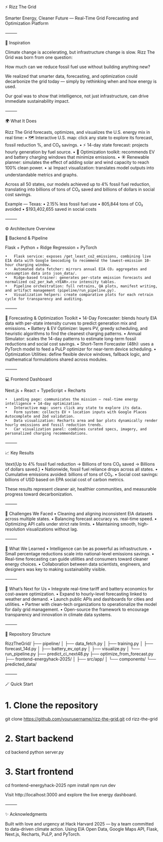 ⚡ Rizz The Grid

Smarter Energy, Cleaner Future — Real-Time Grid Forecasting and Optimization Platform


⸻

🧠 Inspiration

Climate change is accelerating, but infrastructure change is slow. Rizz The Grid was born from one question:

How much can we reduce fossil fuel use without building anything new?

We realized that smarter data, forecasting, and optimization could decarbonize the grid today — simply by rethinking when and how energy is used.

Our goal was to show that intelligence, not just infrastructure, can drive immediate sustainability impact.

⸻

🌍 What It Does

Rizz The Grid forecasts, optimizes, and visualizes the U.S. energy mix in real time:
	•	🗺️ Interactive U.S. map: click any state to explore its forecast, fossil reduction %, and CO₂ savings.
	•	⚡ 14-day state forecast: projects hourly generation by fuel source.
	•	🔋 Optimization toolkit: recommends EV and battery charging windows that minimize emissions.
	•	☀️ Renewable planner: simulates the effect of adding solar and wind capacity to reach 100% clean power.
	•	📊 Impact visualization: translates model outputs into understandable metrics and graphs.

Across all 50 states, our models achieved up to 4% fossil fuel reduction, translating into billions of tons of CO₂ saved and billions of dollars in social cost savings.

Example — Texas:
	•	2.15% less fossil fuel use
	•	805,844 tons of CO₂ avoided
	•	$193,402,655 saved in social costs


⸻

⚙️ Architecture Overview

🧩 Backend & Pipeline

Flask + Python + Ridge Regression + PyTorch

	•	Flask service: exposes /get_least_co2_emissions, combining live EIA data with Google Geocoding to recommend the lowest-emission 10-hour charging window.
	•	Automated data fetcher: mirrors annual EIA CO₂ aggregates and consumption data into json_data/.
	•	Ridge-based trainer: generates per-state emission forecasts and normalized co2_per_kwh_<YEAR>.csv intensity tables.
	•	Pipeline orchestration: full retrains, QA plots, manifest writing, and artifact management (pipeline/run_pipeline.py).
	•	Visualization helpers: create comparative plots for each retrain cycle for transparency and auditing.


⸻

🔧 Forecasting & Optimization Toolkit
	•	14-Day Forecaster: blends hourly EIA data with per-state intensity curves to predict generation mix and emissions.
	•	Battery & EV Optimizer: layers PV, greedy scheduling, and heuristic algorithms to find the cleanest charging patterns.
	•	Annual Simulator: scales the 14-day patterns to estimate long-term fossil reductions and social cost savings.
	•	Short-Term Forecaster (48h): uses a PyTorch model to feed a PuLP optimizer for near-term device scheduling.
	•	Optimization Utilities: define flexible device windows, fallback logic, and mathematical formulations shared across modules.


⸻

💻 Frontend Dashboard

Next.js + React + TypeScript + Recharts

	•	Landing page: communicates the mission — real-time energy intelligence + 14-day optimization.
	•	Interactive map: users click any state to explore its data.
	•	Form system: collects EV + location inputs with Google Places Autocomplete and Zod validation.
	•	Data visualization: Recharts area and bar plots dynamically render hourly emissions and fossil reduction trends.
	•	Car visualization panel: combines curated specs, imagery, and personalized charging recommendations.

⸻

📈 Key Results

\text{Up to 4% fossil fuel reduction → Billions of tons CO₂ saved → Billions of dollars saved.}
	•	Nationwide, fossil fuel reliance drops across all states.
	•	Cumulative emissions avoided: billions of tons of CO₂.
	•	Social cost savings: billions of USD based on EPA social cost of carbon metrics.

These results represent cleaner air, healthier communities, and measurable progress toward decarbonization.

⸻

🚧 Challenges We Faced
	•	Cleaning and aligning inconsistent EIA datasets across multiple states.
	•	Balancing forecast accuracy vs. real-time speed.
	•	Optimizing API calls under strict rate limits.
	•	Maintaining smooth, high-resolution visualizations without lag.

⸻

🧠 What We Learned
	•	Intelligence can be as powerful as infrastructure.
	•	Small percentage reductions scale into national-level emissions savings.
	•	Real-time forecasting can guide utilities and consumers toward cleaner energy choices.
	•	Collaboration between data scientists, engineers, and designers was key to making sustainability visible.

⸻

🚀 What’s Next for Us
	•	Integrate real-time tariff and battery economics for cost-aware optimization.
	•	Expand to hourly-level forecasting linked to weather and demand.
	•	Launch public APIs and dashboards for cities and utilities.
	•	Partner with clean-tech organizations to operationalize the model for daily grid management.
	•	Open-source the framework to encourage transparency and innovation in climate data systems.

⸻

🧾 Repository Structure

RizzTheGrid/
├── pipeline/
│   ├── data_fetch.py
│   ├── training.py
│   ├── forecast_14d.py
│   ├── battery_ev_opt.py
│   ├── visualize.py
│   └── run_pipeline.py
├── predict_ci_next48.py
├── optimize_from_forecast.py
├── frontend-energyhack-2025/
│   ├── src/app/
│   └── components/
└── predicted_data/


⸻

🪄 Quick Start

# 1. Clone the repository
git clone https://github.com/yourusername/rizz-the-grid.git
cd rizz-the-grid

# 2. Start backend
cd backend
python server.py

# 3. Start frontend
cd frontend-energyhack-2025
npm install
npm run dev

Visit http://localhost:3000 and explore the live energy dashboard.

⸻

✨ Acknowledgments

Built with love and urgency at Hack Harvard 2025 — by a team committed to data-driven climate action.
Using EIA Open Data, Google Maps API, Flask, Next.js, Recharts, PuLP, and PyTorch.


